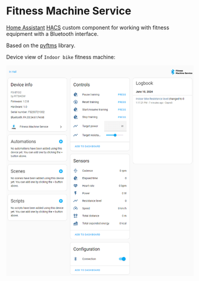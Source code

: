 # Fitness Machine Service

[Home Assistant](https://www.home-assistant.io/) [HACS](https://hacs.xyz/) custom component for working with fitness equipment with a Bluetooth interface.

Based on the [pyftms](https://github.com/dudanov/pyftms) library.

Device view of `Indoor bike` fitness machine:

![image](images/main.png)
